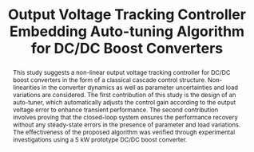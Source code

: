 ---
type: "Journal Paper" # Conference Paper, Journal Paper, Ph.D. Thesis, Master's Thesis
layout: publication # Do not change this
group: publications # Do not change this
title: "Output Voltage Tracking Controller Embedding Auto-tuning Algorithm for DC/DC Boost Converters" # Title of the paper
krtitle: # only for domestic papers
authors: "<u>Kyunghwan Choi</u>, Yonghun Kim, Kyung-Soo Kim&#42;, Seok-Kyoon Kim&#42;"
domestic_or_international: "International" # "International" or "Domestic"
pub: # Publication information - REMOVE THIS FIELD IF NOT APPLICABLE!
  - name: "IET Power Electronics"
    doi: "10.1049/iet-pel.2018.6021" # Leave it blank if not applicable
    vol: "12" # Leave it blank if not applicable
    no: "14" # Leave it blank if not applicable
    pp: "3767-3773"# Leave it blank if not applicable
    year: "2019"# Leave it blank if not applicable
    state: "published" # published, accepted, submitted
pub_date: "2019-10-21" # Date of publication. Change Techrxiv (or other preprint) date to Journal date once published.
image: "/static/pub/2019-output-voltage.png" # Representative image of the paper
abstract: "
This study suggests a non-linear output voltage tracking controller for DC/DC boost converters in the form of a classical cascade control structure. Non-linearities in the converter dynamics as well as parameter uncertainties and load variations are considered. The first contribution of this study is the design of an auto-tuner, which automatically adjusts the control gain according to the output voltage error to enhance transient performance. The second contribution involves proving that the closed-loop system ensures the performance recovery without any steady-state errors in the presence of parameter and load variations. The effectiveness of the proposed algorithm was verified through experimental investigations using a 5 kW prototype DC/DC boost converter.
"
# links: # additional links;
#   - name: 
#     url: 
---